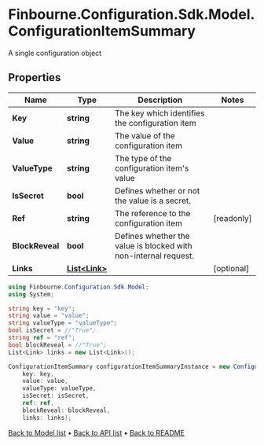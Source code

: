 # Finbourne.Configuration.Sdk.Model.ConfigurationItemSummary
A single configuration object

## Properties

Name | Type | Description | Notes
------------ | ------------- | ------------- | -------------
**Key** | **string** | The key which identifies the configuration item | 
**Value** | **string** | The value of the configuration item | 
**ValueType** | **string** | The type of the configuration item&#39;s value | 
**IsSecret** | **bool** | Defines whether or not the value is a secret. | 
**Ref** | **string** | The reference to the configuration item | [readonly] 
**BlockReveal** | **bool** | Defines whether the value is blocked with non-internal request. | 
**Links** | [**List&lt;Link&gt;**](Link.md) |  | [optional] 

```csharp
using Finbourne.Configuration.Sdk.Model;
using System;

string key = "key";
string value = "value";
string valueType = "valueType";
bool isSecret = //"True";
string ref = "ref";
bool blockReveal = //"True";
List<Link> links = new List<Link>();

ConfigurationItemSummary configurationItemSummaryInstance = new ConfigurationItemSummary(
    key: key,
    value: value,
    valueType: valueType,
    isSecret: isSecret,
    ref: ref,
    blockReveal: blockReveal,
    links: links);
```

[Back to Model list](../README.md#documentation-for-models) &#8226; [Back to API list](../README.md#documentation-for-api-endpoints) &#8226; [Back to README](../README.md)
